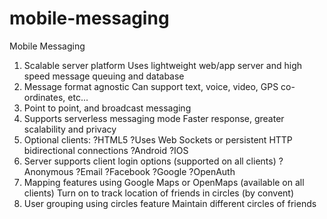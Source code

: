 # mobile-messaging
Mobile Messaging
1. Scalable server platform
Uses lightweight web/app server and high speed message queuing and database 
2. Message format agnostic
Can support text, voice, video, GPS co-ordinates, etc...
3. Point to point, and broadcast messaging
4. Supports serverless messaging mode
Faster response, greater scalability and privacy
5. Optional clients:
	?HTML5
	?Uses Web Sockets or persistent HTTP bidirectional connections
	?Android
	?IOS
6. Server supports client login options (supported on all clients)
	?Anonymous
	?Email
	?Facebook
	?Google
	?OpenAuth
7. Mapping features using Google Maps or OpenMaps (available on all clients)
Turn on to track location of friends in circles (by convent)
8. User grouping using circles feature
Maintain different circles of friends